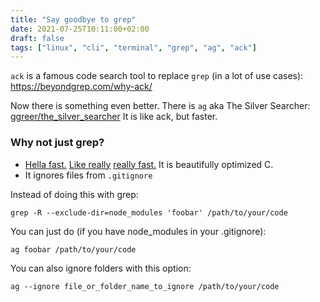 ```yaml
---
title: "Say goodbye to grep"
date: 2021-07-25T10:11:00+02:00
draft: false
tags: ["linux", "cli", "terminal", "grep", "ag", "ack"]
---
```


`ack` is a famous code search tool to replace `grep` (in a lot of use cases): https://beyondgrep.com/why-ack/

Now there is something even better. There is `ag` aka The Silver Searcher: [ggreer/the_silver_searcher](https://github.com/ggreer/the_silver_searcher)
It is like ack, but faster.

### Why not just grep?

- [Hella fast.](https://github.com/ggreer/the_silver_searcher#whats-so-great-about-ag) [Like really](https://geoff.greer.fm/ag/speed/) [really fast.](https://github.com/ggreer/the_silver_searcher#how-is-it-so-fast) It is beautifully optimized C.
- It ignores files from `.gitignore`

Instead of doing this with grep:

```
grep -R --exclude-dir=node_modules 'foobar' /path/to/your/code
```

You can just do (if you have node_modules in your .gitignore):

```
ag foobar /path/to/your/code
```

You can also ignore folders with this option:

```
ag --ignore file_or_folder_name_to_ignore /path/to/your/code
```
